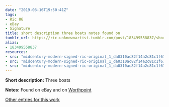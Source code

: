 ```yaml
---
date: "2019-03-16T19:50:41Z"
tags:
- Ric 06
- eBay
- Signature
title: short description three boats notes found on
tumblr_url: https://ric-unknownartist.tumblr.com/post/183499558837/short-description-three-boats-notes-found-on
alias:
- 183499558837
resources:
- src: "midcentury-modern-signed-ric-original_1_da0310ac82f14a2c81c1f679e742340a-1.jpg"
- src: "midcentury-modern-signed-ric-original_1_da0310ac82f14a2c81c1f679e742340a-2.jpg"
- src: "midcentury-modern-signed-ric-original_1_da0310ac82f14a2c81c1f679e742340a.jpg"
---
```


**Short description:** Three boats

**Notes:** Found on eBay and on [Worthpoint](https://www.worthpoint.com/worthopedia/midcentury-modern-signed-ric-original-1853971802)

[Other entries for this work](/tags/Ric-06)
